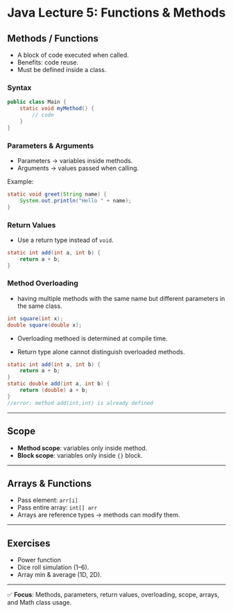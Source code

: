 # Java Lecture 5: Functions & Methods

## Methods / Functions
- A block of code executed when called.
- Benefits: code reuse.
- Must be defined inside a class.

### Syntax
```java
public class Main {
    static void myMethod() {
        // code
    }
}
```

### Parameters & Arguments
- Parameters → variables inside methods.  
- Arguments → values passed when calling.  

Example:
```java
static void greet(String name) {
    System.out.println("Hello " + name);
}
```

### Return Values
- Use a return type instead of `void`.  
```java
static int add(int a, int b) {
    return a + b;
}
```

### Method Overloading
- having multiple methods with the same name but different parameters in the same class.

```java
int square(int x);
double square(double x);
```


* Overloading methoed is determined at compile time.

* Return type alone cannot distinguish overloaded methods.
```java
static int add(int a, int b) {
    return a + b;
}
static double add(int a, int b) {
    return (double) a + b;
}
//error: method add(int,int) is already defined
```

---

## Scope
- **Method scope**: variables only inside method.  
- **Block scope**: variables only inside `{}` block.  

---

## Arrays & Functions
- Pass element: `arr[i]`  
- Pass entire array: `int[] arr`  
- Arrays are reference types → methods can modify them.

---

## Exercises 
  
* Power function 
*  Dice roll simulation (1–6).  
*  Array min & average (1D, 2D).  


---

✅ **Focus**: Methods, parameters, return values, overloading, scope, arrays, and Math class usage.

